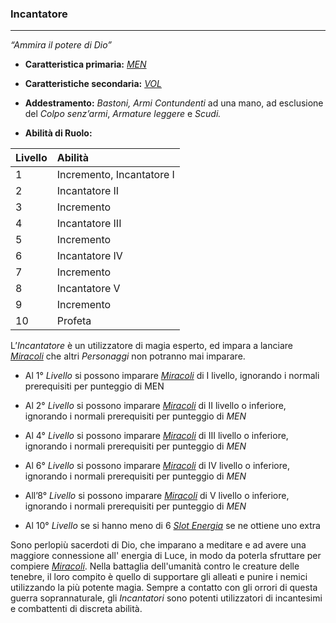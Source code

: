 ### Incantatore

---

*“Ammira il potere di Dio”*

* **Caratteristica primaria:** [*MEN*](../caratteristiche.md)

* **Caratteristiche secondaria:** [*VOL*](../caratteristiche.md)

* **Addestramento:** *Bastoni, Armi Contundenti* ad una mano, ad esclusione del *Colpo senz’armi*, *Armature leggere* e *Scudi.*

* **Abilità di Ruolo:**

| Livello | Abilità                   |
| :------ | :------------------------ |
| 1       | Incremento, Incantatore I |
| 2       | Incantatore II            |
| 3       | Incremento                |
| 4       | Incantatore III           |
| 5       | Incremento                |
| 6       | Incantatore IV            |
| 7       | Incremento                |
| 8       | Incantatore V             |
| 9       | Incremento                |
| 10      | Profeta                   |

L’*Incantatore* è un utilizzatore di magia esperto, ed impara a lanciare [*Miracoli*](..\..\magia.md) che altri *Personaggi* non potranno mai imparare.

* Al 1° *Livello* si possono imparare [*Miracoli*](..\..\magia.md) di I livello, ignorando i normali prerequisiti per punteggio di MEN

* Al 2° *Livello* si possono imparare [*Miracoli*](..\..\magia.md) di II livello o inferiore, ignorando i normali prerequisiti per punteggio di *MEN*

* Al 4° *Livello* si possono imparare [*Miracoli*](..\..\magia.md) di III livello o inferiore, ignorando i normali prerequisiti per punteggio di *MEN*

* Al 6° *Livello* si possono imparare [*Miracoli*](..\..\magia.md) di IV livello o inferiore, ignorando i normali prerequisiti per punteggio di *MEN*

* All’8° *Livello* si possono imparare [*Miracoli*](..\..\magia.md) di V livello o inferiore, ignorando i normali prerequisiti per punteggio di *MEN*

* Al 10° *Livello* se si hanno meno di 6 [*Slot Energia*](..\..\magia.md) se ne ottiene uno extra

Sono perlopiù sacerdoti di Dio, che imparano a meditare e ad avere una maggiore connessione all' energia di Luce, in modo da poterla sfruttare per compiere [*Miracoli*](..\..\magia.md). Nella battaglia dell'umanità contro le creature delle tenebre, il loro compito è quello di supportare gli alleati e punire i nemici utilizzando la più potente magia. Sempre a contatto con gli orrori di questa guerra soprannaturale, gli *Incantatori* sono potenti utilizzatori di incantesimi e combattenti di discreta abilità.

